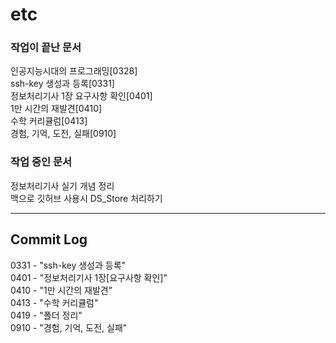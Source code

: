 # etc

### 작업이 끝난 문서
인공지능시대의 프로그래밍[0328]<br>
ssh-key 생성과 등록[0331]<br>
정보처리기사 1장 요구사항 확인[0401]<br>
1만 시간의 재발견[0410]<br>
수학 커리큘럼[0413]<br>
경험, 기억, 도전, 실패[0910]<br>

### 작업 중인 문서
정보처리기사 실기 개념 정리<br>
맥으로 깃허브 사용시 DS\_Store 처리하기<br>

---
## Commit Log

0331 - "ssh-key 생성과 등록"<br>
0401 - "정보처리기사 1장[요구사항 확인]"<br>
0410 - "1만 시간의 재발견"<br>
0413 - "수학 커리큘럼"<br>
0419 - "폴더 정리"<br>
0910 - "경험, 기억, 도전, 실패"<br>
